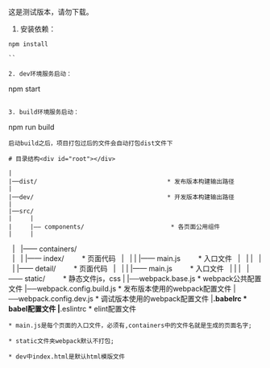 这是测试版本，请勿下载。
1. 安装依赖：
```
npm install

``

2. dev环境服务启动：
```
npm start

```

3. build环境服务启动：
```
npm run build

```
启动build之后，项目打包过后的文件会自动打包dist文件下

# 目录结构<div id="root"></div>

```
    |
    |──dist/                                    * 发布版本构建输出路径
    |
    |──dev/                                     * 开发版本构建输出路径
    |
    |──src/                                 
    |     |
    |     |—— components/                        * 各页面公用组件
    |     |
    |     |—— containers/                  
    |     |      |—— index/                     * 页面代码
    |     |      |        |—— main.js            * 入口文件
    |     |      |
    |     |      |—— detail/                    * 页面代码
    |     |      |        |—— main.js            * 入口文件
    |     |
    |     |—— static/                           * 静态文件js，css
    |
    |──webpack.base.js                          * webpack公共配置文件
    |──webpack.config.build.js                  * 发布版本使用的webpack配置文件
    |──webpack.config.dev.js                    * 调试版本使用的webpack配置文件
    |__.babelrc                                 * babel配置文件
    |__.eslintrc                                * elint配置文件
```
* main.js是每个页面的入口文件，必须有,containers中的文件名就是生成的页面名字;

* static文件夹webpack默认不打包;

* dev中index.html是默认html模版文件
